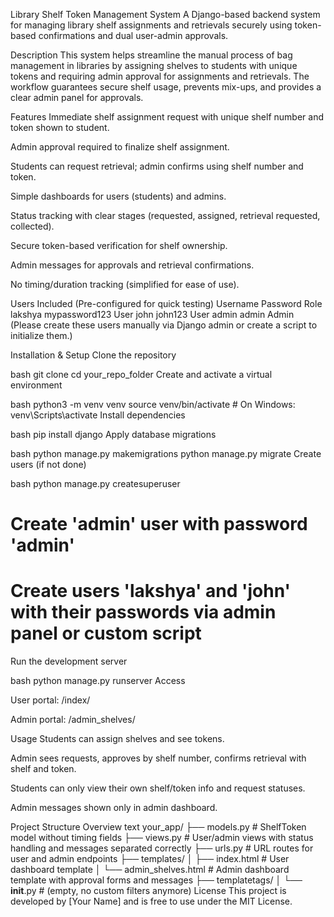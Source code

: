 Library Shelf Token Management System
A Django-based backend system for managing library shelf assignments and retrievals securely using token-based confirmations and dual user-admin approvals.

Description
This system helps streamline the manual process of bag management in libraries by assigning shelves to students with unique tokens and requiring admin approval for assignments and retrievals. The workflow guarantees secure shelf usage, prevents mix-ups, and provides a clear admin panel for approvals.

Features
Immediate shelf assignment request with unique shelf number and token shown to student.

Admin approval required to finalize shelf assignment.

Students can request retrieval; admin confirms using shelf number and token.

Simple dashboards for users (students) and admins.

Status tracking with clear stages (requested, assigned, retrieval requested, collected).

Secure token-based verification for shelf ownership.

Admin messages for approvals and retrieval confirmations.

No timing/duration tracking (simplified for ease of use).

Users Included (Pre-configured for quick testing)
Username	Password	Role
lakshya	mypassword123	User
john	john123	User
admin	admin	Admin
(Please create these users manually via Django admin or create a script to initialize them.)

Installation & Setup
Clone the repository

bash
git clone <your-repo-url>
cd your_repo_folder
Create and activate a virtual environment

bash
python3 -m venv venv
source venv/bin/activate  # On Windows: venv\Scripts\activate
Install dependencies

bash
pip install django
Apply database migrations

bash
python manage.py makemigrations
python manage.py migrate
Create users (if not done)

bash
python manage.py createsuperuser
# Create 'admin' user with password 'admin'
# Create users 'lakshya' and 'john' with their passwords via admin panel or custom script
Run the development server

bash
python manage.py runserver
Access

User portal: /index/

Admin portal: /admin_shelves/

Usage
Students can assign shelves and see tokens.

Admin sees requests, approves by shelf number, confirms retrieval with shelf and token.

Students can only view their own shelf/token info and request statuses.

Admin messages shown only in admin dashboard.

Project Structure Overview
text
your_app/
├── models.py          # ShelfToken model without timing fields
├── views.py           # User/admin views with status handling and messages separated correctly
├── urls.py            # URL routes for user and admin endpoints
├── templates/
│   ├── index.html      # User dashboard template
│   └── admin_shelves.html # Admin dashboard template with approval forms and messages
├── templatetags/
│   └── __init__.py    # (empty, no custom filters anymore)
License
This project is developed by [Your Name] and is free to use under the MIT License.
